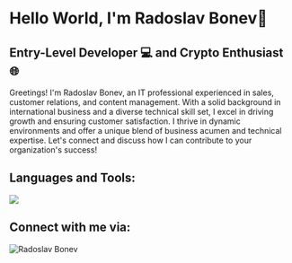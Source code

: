 # Hello World, I'm Radoslav Bonev👋


## Entry-Level Developer 💻 and Crypto Enthusiast 🌐

Greetings! I'm Radoslav Bonev, an IT professional experienced in sales, customer relations, and content management. With a solid background in international business and a diverse technical skill set, I excel in driving growth and ensuring customer satisfaction. I thrive in dynamic environments and offer a unique blend of business acumen and technical expertise. Let's connect and discuss how I can contribute to your organization's success!
<br />


## Languages and Tools:
<a href="https://skillicons.dev">
<img src="https://skillicons.dev/icons?i=js,vscode,html,css,linux,discord,php" />
</a>


## Connect with me via:
<p align="left">
<a href="https://www.linkedin.com/in/radoslav-bonev/" target="blank"><img align="left" src="https://skillicons.dev/icons?i=linkedin" alt="Radoslav Bonev"/></a>
</p>

